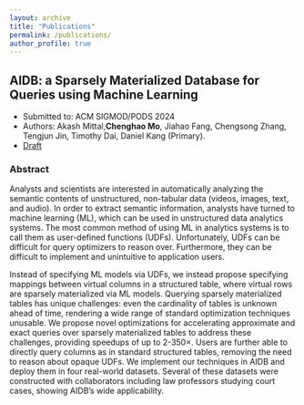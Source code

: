 ```yaml
---
layout: archive
title: "Publications"
permalink: /publications/
author_profile: true
---
```


## AIDB: a Sparsely Materialized Database for Queries using Machine Learning

- Submitted to: ACM SIGMOD/PODS 2024
- Authors: Akash Mittal,**Chenghao Mo**, Jiahao Fang, Chengsong Zhang, Tengjun Jin, Timothy Dai, Daniel Kang (Primary).
- [Draft](http://moccch.github.io/files/paper_aidb.pdf)

### Abstract
Analysts and scientists are interested in automatically analyzing the semantic contents of unstructured, non-tabular data (videos, images, text, and audio). In order to extract semantic information, analysts have turned to machine learning (ML), which can be used in unstructured data analytics systems. The most common method of using ML in analytics systems is to call them as user-defined functions (UDFs). Unfortunately, UDFs can be difficult for query optimizers to reason over. Furthermore, they can be difficult to implement and unintuitive to application users.

Instead of specifying ML models via UDFs, we instead propose specifying mappings between virtual columns in a structured table, where virtual rows are sparsely materialized via ML models. Querying sparsely materialized tables has unique challenges: even the cardinality of tables is unknown ahead of time, rendering a wide range of standard optimization techniques unusable. We propose novel optimizations for accelerating approximate and exact queries over sparsely materialized tables to address these challenges, providing speedups of up to 2-350×. Users are further able to directly query columns as in standard structured tables, removing the need to reason about opaque UDFs. We implement our techniques in AIDB and deploy them in four real-world datasets. Several of these datasets were constructed with collaborators including law professors studying court cases, showing AIDB’s wide applicability.

